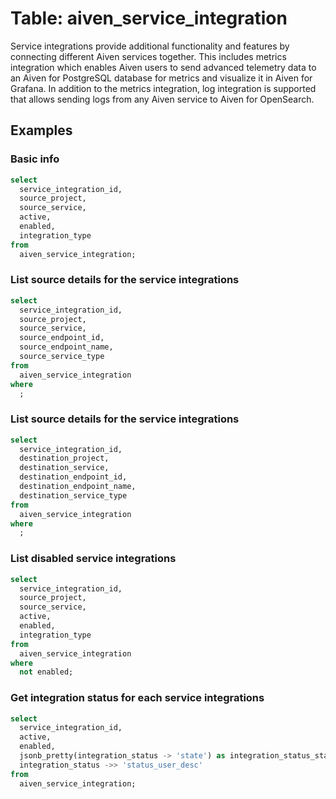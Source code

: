 # Table: aiven_service_integration

Service integrations provide additional functionality and features by connecting different Aiven services together. This includes metrics integration which enables Aiven users to send advanced telemetry data to an Aiven for PostgreSQL database for metrics and visualize it in Aiven for Grafana. In addition to the metrics integration, log integration is supported that allows sending logs from any Aiven service to Aiven for OpenSearch.

## Examples

### Basic info

```sql
select
  service_integration_id,
  source_project,
  source_service,
  active,
  enabled,
  integration_type
from
  aiven_service_integration;
```

### List source details for the service integrations

```sql
select
  service_integration_id,
  source_project,
  source_service,
  source_endpoint_id,
  source_endpoint_name,
  source_service_type
from
  aiven_service_integration
where
  ;
```

### List source details for the service integrations

```sql
select
  service_integration_id,
  destination_project,
  destination_service,
  destination_endpoint_id,
  destination_endpoint_name,
  destination_service_type
from
  aiven_service_integration
where
  ;
```

### List disabled service integrations

```sql
select
  service_integration_id,
  source_project,
  source_service,
  active,
  enabled,
  integration_type
from
  aiven_service_integration
where
  not enabled;
```

### Get integration status for each service integrations

```sql
select
  service_integration_id,
  active,
  enabled,
  jsonb_pretty(integration_status -> 'state') as integration_status_state,
  integration_status ->> 'status_user_desc'
from
  aiven_service_integration;
```
